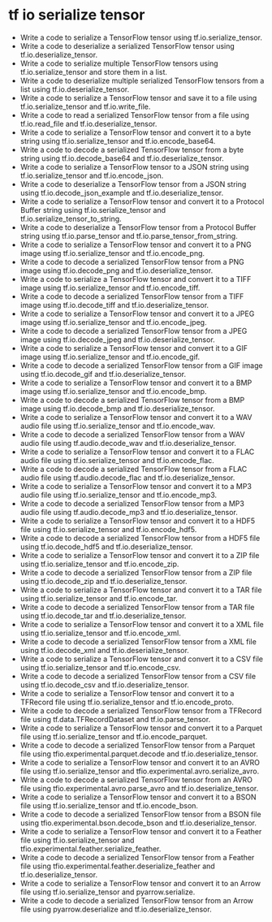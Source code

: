 # tf io serialize tensor

- Write a code to serialize a TensorFlow tensor using tf.io.serialize_tensor.
- Write a code to deserialize a serialized TensorFlow tensor using tf.io.deserialize_tensor.
- Write a code to serialize multiple TensorFlow tensors using tf.io.serialize_tensor and store them in a list.
- Write a code to deserialize multiple serialized TensorFlow tensors from a list using tf.io.deserialize_tensor.
- Write a code to serialize a TensorFlow tensor and save it to a file using tf.io.serialize_tensor and tf.io.write_file.
- Write a code to read a serialized TensorFlow tensor from a file using tf.io.read_file and tf.io.deserialize_tensor.
- Write a code to serialize a TensorFlow tensor and convert it to a byte string using tf.io.serialize_tensor and tf.io.encode_base64.
- Write a code to decode a serialized TensorFlow tensor from a byte string using tf.io.decode_base64 and tf.io.deserialize_tensor.
- Write a code to serialize a TensorFlow tensor to a JSON string using tf.io.serialize_tensor and tf.io.encode_json.
- Write a code to deserialize a TensorFlow tensor from a JSON string using tf.io.decode_json_example and tf.io.deserialize_tensor.
- Write a code to serialize a TensorFlow tensor and convert it to a Protocol Buffer string using tf.io.serialize_tensor and tf.io.serialize_tensor_to_string.
- Write a code to deserialize a TensorFlow tensor from a Protocol Buffer string using tf.io.parse_tensor and tf.io.parse_tensor_from_string.
- Write a code to serialize a TensorFlow tensor and convert it to a PNG image using tf.io.serialize_tensor and tf.io.encode_png.
- Write a code to decode a serialized TensorFlow tensor from a PNG image using tf.io.decode_png and tf.io.deserialize_tensor.
- Write a code to serialize a TensorFlow tensor and convert it to a TIFF image using tf.io.serialize_tensor and tf.io.encode_tiff.
- Write a code to decode a serialized TensorFlow tensor from a TIFF image using tf.io.decode_tiff and tf.io.deserialize_tensor.
- Write a code to serialize a TensorFlow tensor and convert it to a JPEG image using tf.io.serialize_tensor and tf.io.encode_jpeg.
- Write a code to decode a serialized TensorFlow tensor from a JPEG image using tf.io.decode_jpeg and tf.io.deserialize_tensor.
- Write a code to serialize a TensorFlow tensor and convert it to a GIF image using tf.io.serialize_tensor and tf.io.encode_gif.
- Write a code to decode a serialized TensorFlow tensor from a GIF image using tf.io.decode_gif and tf.io.deserialize_tensor.
- Write a code to serialize a TensorFlow tensor and convert it to a BMP image using tf.io.serialize_tensor and tf.io.encode_bmp.
- Write a code to decode a serialized TensorFlow tensor from a BMP image using tf.io.decode_bmp and tf.io.deserialize_tensor.
- Write a code to serialize a TensorFlow tensor and convert it to a WAV audio file using tf.io.serialize_tensor and tf.io.encode_wav.
- Write a code to decode a serialized TensorFlow tensor from a WAV audio file using tf.audio.decode_wav and tf.io.deserialize_tensor.
- Write a code to serialize a TensorFlow tensor and convert it to a FLAC audio file using tf.io.serialize_tensor and tf.io.encode_flac.
- Write a code to decode a serialized TensorFlow tensor from a FLAC audio file using tf.audio.decode_flac and tf.io.deserialize_tensor.
- Write a code to serialize a TensorFlow tensor and convert it to a MP3 audio file using tf.io.serialize_tensor and tf.io.encode_mp3.
- Write a code to decode a serialized TensorFlow tensor from a MP3 audio file using tf.audio.decode_mp3 and tf.io.deserialize_tensor.
- Write a code to serialize a TensorFlow tensor and convert it to a HDF5 file using tf.io.serialize_tensor and tf.io.encode_hdf5.
- Write a code to decode a serialized TensorFlow tensor from a HDF5 file using tf.io.decode_hdf5 and tf.io.deserialize_tensor.
- Write a code to serialize a TensorFlow tensor and convert it to a ZIP file using tf.io.serialize_tensor and tf.io.encode_zip.
- Write a code to decode a serialized TensorFlow tensor from a ZIP file using tf.io.decode_zip and tf.io.deserialize_tensor.
- Write a code to serialize a TensorFlow tensor and convert it to a TAR file using tf.io.serialize_tensor and tf.io.encode_tar.
- Write a code to decode a serialized TensorFlow tensor from a TAR file using tf.io.decode_tar and tf.io.deserialize_tensor.
- Write a code to serialize a TensorFlow tensor and convert it to a XML file using tf.io.serialize_tensor and tf.io.encode_xml.
- Write a code to decode a serialized TensorFlow tensor from a XML file using tf.io.decode_xml and tf.io.deserialize_tensor.
- Write a code to serialize a TensorFlow tensor and convert it to a CSV file using tf.io.serialize_tensor and tf.io.encode_csv.
- Write a code to decode a serialized TensorFlow tensor from a CSV file using tf.io.decode_csv and tf.io.deserialize_tensor.
- Write a code to serialize a TensorFlow tensor and convert it to a TFRecord file using tf.io.serialize_tensor and tf.io.encode_proto.
- Write a code to decode a serialized TensorFlow tensor from a TFRecord file using tf.data.TFRecordDataset and tf.io.parse_tensor.
- Write a code to serialize a TensorFlow tensor and convert it to a Parquet file using tf.io.serialize_tensor and tf.io.encode_parquet.
- Write a code to decode a serialized TensorFlow tensor from a Parquet file using tfio.experimental.parquet.decode and tf.io.deserialize_tensor.
- Write a code to serialize a TensorFlow tensor and convert it to an AVRO file using tf.io.serialize_tensor and tfio.experimental.avro.serialize_avro.
- Write a code to decode a serialized TensorFlow tensor from an AVRO file using tfio.experimental.avro.parse_avro and tf.io.deserialize_tensor.
- Write a code to serialize a TensorFlow tensor and convert it to a BSON file using tf.io.serialize_tensor and tf.io.encode_bson.
- Write a code to decode a serialized TensorFlow tensor from a BSON file using tfio.experimental.bson.decode_bson and tf.io.deserialize_tensor.
- Write a code to serialize a TensorFlow tensor and convert it to a Feather file using tf.io.serialize_tensor and tfio.experimental.feather.serialize_feather.
- Write a code to decode a serialized TensorFlow tensor from a Feather file using tfio.experimental.feather.deserialize_feather and tf.io.deserialize_tensor.
- Write a code to serialize a TensorFlow tensor and convert it to an Arrow file using tf.io.serialize_tensor and pyarrow.serialize.
- Write a code to decode a serialized TensorFlow tensor from an Arrow file using pyarrow.deserialize and tf.io.deserialize_tensor.